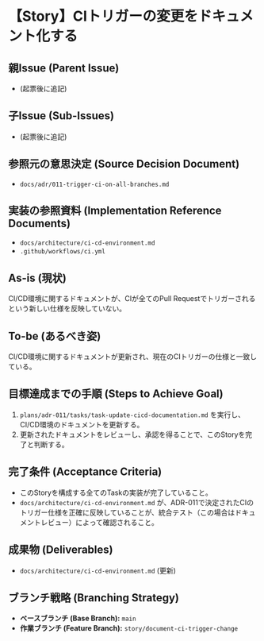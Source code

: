 # 【Story】CIトリガーの変更をドキュメント化する

## 親Issue (Parent Issue)
- (起票後に追記)

## 子Issue (Sub-Issues)
- (起票後に追記)

## 参照元の意思決定 (Source Decision Document)
- `docs/adr/011-trigger-ci-on-all-branches.md`

## 実装の参照資料 (Implementation Reference Documents)
- `docs/architecture/ci-cd-environment.md`
- `.github/workflows/ci.yml`

## As-is (現状)
CI/CD環境に関するドキュメントが、CIが全てのPull Requestでトリガーされるという新しい仕様を反映していない。

## To-be (あるべき姿)
CI/CD環境に関するドキュメントが更新され、現在のCIトリガーの仕様と一致している。

## 目標達成までの手順 (Steps to Achieve Goal)
1. `plans/adr-011/tasks/task-update-cicd-documentation.md` を実行し、CI/CD環境のドキュメントを更新する。
2. 更新されたドキュメントをレビューし、承認を得ることで、このStoryを完了と判断する。

## 完了条件 (Acceptance Criteria)
- このStoryを構成する全てのTaskの実装が完了していること。
- `docs/architecture/ci-cd-environment.md` が、ADR-011で決定されたCIのトリガー仕様を正確に反映していることが、統合テスト（この場合はドキュメントレビュー）によって確認されること。

## 成果物 (Deliverables)
- `docs/architecture/ci-cd-environment.md` (更新)

## ブランチ戦略 (Branching Strategy)
- **ベースブランチ (Base Branch):** `main`
- **作業ブランチ (Feature Branch):** `story/document-ci-trigger-change`
